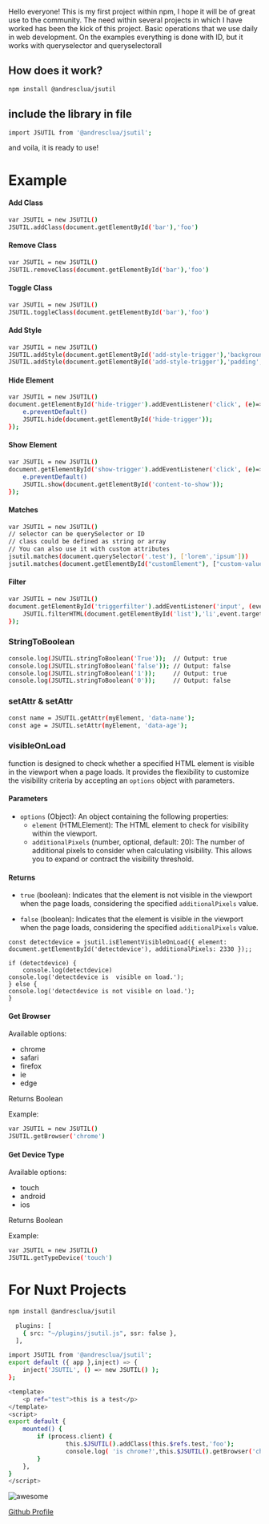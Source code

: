 
Hello everyone! 
This is my first project within npm, I hope it will be of great use to the community.
The need within several projects in which I have worked has been the kick of this project.
Basic operations that we use daily in web development.
On the examples everything is done with ID, but it works with queryselector and queryselectorall

## How does it work?
```sh
npm install @andresclua/jsutil
```

## include the library in file
```sh
import JSUTIL from '@andresclua/jsutil';
```
and voila, it is ready to use!
# Example

#### Add Class
```sh
var JSUTIL = new JSUTIL()
JSUTIL.addClass(document.getElementById('bar'),'foo')
```

#### Remove Class
```sh
var JSUTIL = new JSUTIL()
JSUTIL.removeClass(document.getElementById('bar'),'foo')
```

#### Toggle Class
```sh
var JSUTIL = new JSUTIL()
JSUTIL.toggleClass(document.getElementById('bar'),'foo')
```

####  Add Style
```sh
var JSUTIL = new JSUTIL()
JSUTIL.addStyle(document.getElementById('add-style-trigger'),'background-color','orange');
JSUTIL.addStyle(document.getElementById('add-style-trigger'),'padding','10px');
```

####  Hide Element
```sh
var JSUTIL = new JSUTIL()
document.getElementById('hide-trigger').addEventListener('click', (e)=>{
    e.preventDefault()
    JSUTIL.hide(document.getElementById('hide-trigger'));
});
```

####  Show Element
```sh
var JSUTIL = new JSUTIL()
document.getElementById('show-trigger').addEventListener('click', (e)=>{
    e.preventDefault()
    JSUTIL.show(document.getElementById('content-to-show'));
});
```

#### Matches
```sh
var JSUTIL = new JSUTIL()
// selector can be querySelector or ID
// class could be defined as string or array
// You can also use it with custom attributes
jsutil.matches(document.querySelector('.test'), ['lorem','ipsum']))
jsutil.matches(document.getElementById("customElement"), ["custom-value", "other-value"], 'data-custom-attribute')


```

#### Filter
```sh
var JSUTIL = new JSUTIL()
document.getElementById('triggerfilter').addEventListener('input', (event)=> {
    JSUTIL.filterHTML(document.getElementById('list'),'li',event.target.value);
});

```

### StringToBoolean
```sh
console.log(JSUTIL.stringToBoolean('True'));  // Output: true
console.log(JSUTIL.stringToBoolean('false')); // Output: false
console.log(JSUTIL.stringToBoolean('1'));     // Output: true
console.log(JSUTIL.stringToBoolean('0'));     // Output: false
```



### setAttr & setAttr
```sh
const name = JSUTIL.getAttr(myElement, 'data-name');
const age = JSUTIL.setAttr(myElement, 'data-age');
```

### visibleOnLoad

function is designed to check whether a specified HTML element is visible in the viewport when a page loads. It provides the flexibility to customize the visibility criteria by accepting an `options` object with parameters.

#### Parameters

- `options` (Object): An object containing the following properties:
  - `element` (HTMLElement): The HTML element to check for visibility within the viewport.
  - `additionalPixels` (number, optional, default: 20): The number of additional pixels to consider when calculating visibility. This allows you to expand or contract the visibility threshold.

#### Returns

- `true` (boolean): Indicates that the element is not visible in the viewport when the page loads, considering the specified `additionalPixels` value.

- `false` (boolean): Indicates that the element is visible in the viewport when the page loads, considering the specified `additionalPixels` value.


```
const detectdevice = jsutil.isElementVisibleOnLoad({ element: document.getElementById('detectdevice'), additionalPixels: 2330 });;

if (detectdevice) {
    console.log(detectdevice)
console.log('detectdevice is  visible on load.');
} else {
console.log('detectdevice is not visible on load.');
}
```




####  Get Browser
Available options:
 - chrome
 - safari
 - firefox
 - ie
 - edge

Returns Boolean

Example: 
```sh
var JSUTIL = new JSUTIL()
JSUTIL.getBrowser('chrome')
```


####  Get Device Type

Available options:
 - touch
 - android
 - ios

Returns Boolean

Example: 
```sh
var JSUTIL = new JSUTIL()
JSUTIL.getTypeDevice('touch')
```

#  For Nuxt Projects
```sh
npm install @andresclua/jsutil
```
```sh
  plugins: [
    { src: "~/plugins/jsutil.js", ssr: false },
  ],
```
```sh
import JSUTIL from '@andresclua/jsutil';
export default ({ app },inject) => {
    inject('JSUTIL', () => new JSUTIL() );
};
```
```sh
<template>
    <p ref="test">this is a test</p>
</template>
<script>
export default {
    mounted() {
        if (process.client) {
                this.$JSUTIL().addClass(this.$refs.test,'foo');
                console.log( 'is chrome?',this.$JSUTIL().getBrowser('chrome') );
        }
    },
}
</script>
```
![awesome](https://media.giphy.com/media/LeikbswJKXOMM/giphy.gif)

[Github Profile](https://github.com/andresclua/)